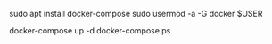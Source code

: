sudo apt install docker-compose
sudo usermod -a -G docker $USER

docker-compose up -d
docker-compose ps
